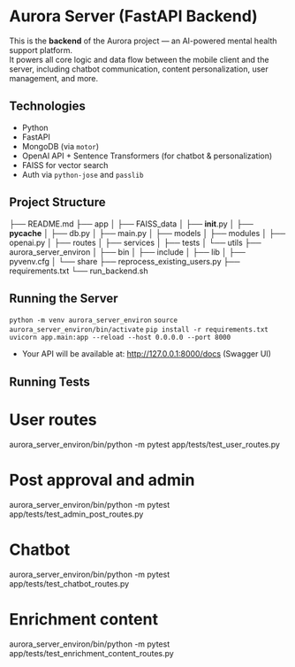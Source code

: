 # Aurora Server (FastAPI Backend)

This is the **backend** of the Aurora project — an AI-powered mental health support platform.  
It powers all core logic and data flow between the mobile client and the server, including chatbot communication, content personalization, user management, and more.

## Technologies

- Python 
- FastAPI
- MongoDB (via `motor`)
- OpenAI API + Sentence Transformers (for chatbot & personalization)
- FAISS for vector search
- Auth via `python-jose` and `passlib`

## Project Structure

├── README.md
├── app
│   ├── FAISS_data
│   ├── __init__.py
│   ├── __pycache__
│   ├── db.py
│   ├── main.py
│   ├── models
│   ├── modules
│   ├── openai.py
│   ├── routes
│   ├── services
│   ├── tests
│   └── utils
├── aurora_server_environ
│   ├── bin
│   ├── include
│   ├── lib
│   ├── pyvenv.cfg
│   └── share
├── reprocess_existing_users.py
├── requirements.txt
└── run_backend.sh


## Running the Server

`python -m venv aurora_server_environ`
`source aurora_server_environ/bin/activate`
`pip install -r requirements.txt`
`uvicorn app.main:app --reload --host 0.0.0.0 --port 8000`

- Your API will be available at:
    http://127.0.0.1:8000/docs (Swagger UI)


## Running Tests

# User routes
aurora_server_environ/bin/python -m pytest app/tests/test_user_routes.py

# Post approval and admin
aurora_server_environ/bin/python -m pytest app/tests/test_admin_post_routes.py

# Chatbot
aurora_server_environ/bin/python -m pytest app/tests/test_chatbot_routes.py

# Enrichment content
aurora_server_environ/bin/python -m pytest app/tests/test_enrichment_content_routes.py
